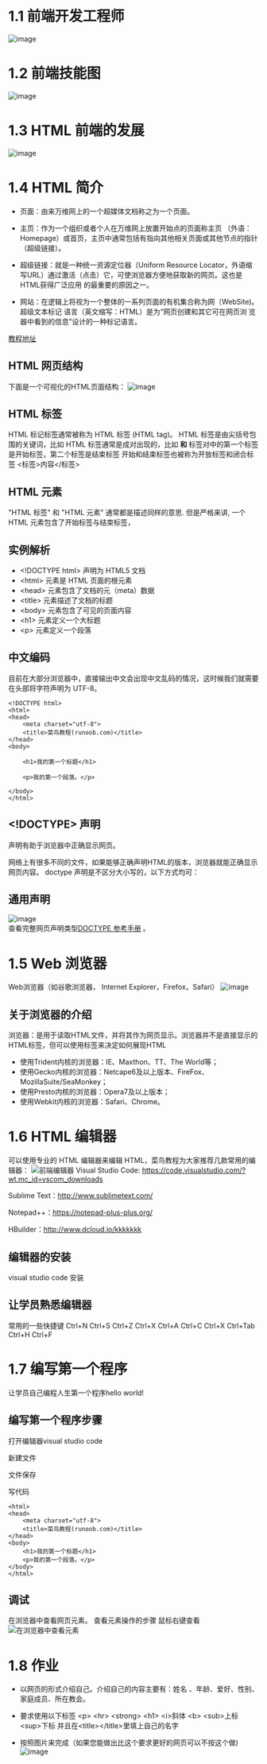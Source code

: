 # 1.1 前端开发工程师

![image](web.jpg)

# 1.2 前端技能图

![image](fzd.png)

# 1.3 HTML 前端的发展

![image](FrontEnd.jpg)

# 1.4 HTML 简介
- 页面：由来万维网上的一个超媒体文档称之为一个页面。

- 主页：作为一个组织或者个人在万维网上放置开始点的页面称主页 （外语：Homepage）或首页，主页中通常包括有指向其他相关页面或其他节点的指针（超级链接）。

- 超级链接：就是一种统一资源定位器（Uniform Resource  Locator，外语缩写URL）通过激活（点击）它，可使浏览器方便地获取新的网页。这也是HTML获得广泛应用 的最重要的原因之一。

- 网站：在逻辑上将视为一个整体的一系列页面的有机集合称为网（WebSite)。
超级文本标记 语言（英文缩写：HTML）是为“网页创建和其它可在网页浏 览器中看到的信息”设计的一种标记语言。

[教程地址](http://www.runoob.com/html/html-tutorial.html)  


## HTML 网页结构
下面是一个可视化的HTML页面结构：
![image](1-1structrue.jpg) 
## HTML 标签
 HTML 标记标签通常被称为 HTML 标签 (HTML tag)。
HTML 标签是由尖括号包围的关键词，比如 <html>
HTML 标签通常是成对出现的，比如 <b> 和 </b>
标签对中的第一个标签是开始标签，第二个标签是结束标签
开始和结束标签也被称为开放标签和闭合标签
<标签>内容</标签>
## HTML 元素
"HTML 标签" 和 "HTML 元素" 
通常都是描述同样的意思.
但是严格来讲, 一个 HTML 
元素包含了开始标签与结束标签，

## 实例解析
- \<!DOCTYPE html> 声明为 HTML5 文档
- \<html> 元素是 HTML 页面的根元素
- \<head> 元素包含了文档的元（meta）数据
- \<title> 元素描述了文档的标题
- \<body> 元素包含了可见的页面内容
- \<h1> 元素定义一个大标题
- \<p> 元素定义一个段落

## 中文编码

目前在大部分浏览器中，直接输出中文会出现中文乱码的情况，这时候我们就需要在头部将字符声明为 UTF-8。

    <!DOCTYPE html>
    <html>
    <head>
        <meta charset="utf-8">
        <title>菜鸟教程(runoob.com)</title>
    </head>
    <body>

        <h1>我的第一个标题</h1>

        <p>我的第一个段落。</p>

    </body>
    </html>

## <!DOCTYPE> 声明
<!DOCTYPE>声明有助于浏览器中正确显示网页。
网络上有很多不同的文件，如果能够正确声明HTML的版本，浏览器就能正确显示网页内容。
doctype 声明是不区分大小写的，以下方式均可： 
<!DOCTYPE html> 
<!DOCTYPE HTML> 
<!doctype html> 
<!Doctype Html>
## 通用声明

![image](1-1html5.jpg)   
查看完整网页声明类型[DOCTYPE 参考手册](http://www.runoob.com/tags/tag-doctype.html) 。

# 1.5 Web 浏览器
Web浏览器（如谷歌浏览器，
Internet Explorer，Firefox，Safari）
![image](browse.jpg)
## 关于浏览器的介绍
浏览器：是用于读取HTML文件，并将其作为网页显示。浏览器并不是直接显示的HTML标签，但可以使用标签来决定如何展现HTML
- 使用Trident内核的浏览器：IE、Maxthon、TT、The World等；
- 使用Gecko内核的浏览器：Netcape6及以上版本、FireFox、MozillaSuite/SeaMonkey；
- 使用Presto内核的浏览器：Opera7及以上版本；
- 使用Webkit内核的浏览器：Safari、Chrome。


# 1.6 HTML 编辑器
可以使用专业的 HTML 编辑器来编辑 HTML，菜鸟教程为大家推荐几款常用的编辑器：
![前端编辑器](editor.jpg)
Visual Studio Code:  https://code.visualstudio.com/?wt.mc_id=vscom_downloads

Sublime Text：http://www.sublimetext.com/

Notepad++：https://notepad-plus-plus.org/

HBuilder：http://www.dcloud.io/kkkkkkk

## 编辑器的安装
visual studio code 安装

## 让学员熟悉编辑器
常用的一些快捷键
Ctrl+N  Ctrl+S Ctrl+Z  Ctrl+X  Ctrl+A Ctrl+C  Ctrl+X
Ctrl+Tab Ctrl+H  Ctrl+F


# 1.7 编写第一个程序
让学员自己编程人生第一个程序hello world!

## 编写第一个程序步骤

打开编辑器visual studio code

新建文件  

文件保存

写代码
<!DOCTYPE html>
    <html>
    <head>
        <meta charset="utf-8">
        <title>菜鸟教程(runoob.com)</title>
    </head>
    <body>
        <h1>我的第一个标题</h1>
        <p>我的第一个段落。</p>
    </body>
    </html>

## 调试

在浏览器中查看网页元素。
查看元素操作的步骤
鼠标右键查看
![在浏览器中查看元素](chrome_debug.jpg)

# 1.8 作业
- 以网页的形式介绍自己。介绍自己的内容主要有：姓名 、年龄、爱好、性别、家庭成员、所在教会。

- 要求使用以下标签 \<p> \<hr> \<strong> \<h1> \<i>斜体  \<b>  \<sub>上标  <br/>  \<sup>下标 并且在\<title>\</title>里填上自己的名字

- 按照图片来完成（如果您能做出比这个要求更好的网页可以不按这个做)
  ![image](第1课作业.jpg)
  




